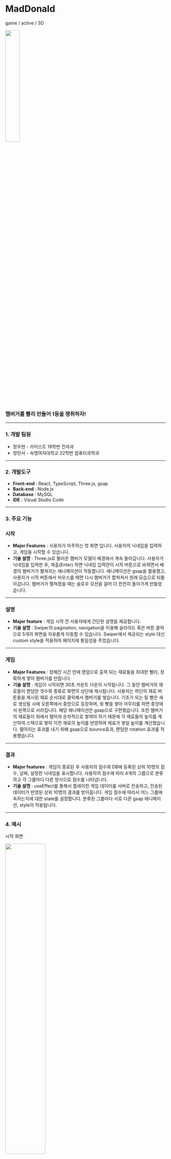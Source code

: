 # MadDonald

game / active / 3D

<img src="https://github.com/udong1/MadcampWeek4/assets/104704651/cab520c6-c6ca-4825-82b5-b097b7f49170" width="30%"/>

### 햄버거를 빨리 만들어 1등을 쟁취하자!

---

### 1. 개발 팀원

- 정우현 - 카이스트 19학번 전자과
- 정민서 - 숙명여자대학교 22학번 컴퓨터과학과

---

### 2. 개발도구

- **Front-end** : React, TypeScript, Three.js, gsap
- **Back-end** : Node.js
- **Database** : MySQL
- **IDE** : Visual Studio Code

---

### 3. 주요 기능

### 시작

- **Major Features** : 사용자가 마주하는 첫 화면 입니다. 사용자의 닉네임을 입력하고, 게임을 시작할 수 있습니다.
- **기술 설명** : Three.js로 불러온 햄버거 모델이 배경에서 계속 돌아갑니다. 사용자가 닉네임을 입력한 후, 제출(Enter) 하면 닉네임 입력란이 시작 버튼으로 바뀌면서 배경의 햄버거가 펼쳐지는 애니메이션이 작동합니다. 애니메이션은 gsap을 활용했고, 사용자가 시작 버튼에서 마우스를 떼면 다시 햄버거가 합쳐져서 원래 모습으로 되돌아갑니다. 햄버거가 펼쳐졌을 때는 슬로우 모션을 걸어 더 천천히 돌아가게 만들었습니다.

---

### 설명

- **Major feature** : 게임 시작 전 사용자에게 간단한 설명을 제공합니다.
- **기술 설명** : Swiper의 pagination, navigation을 이용해 슬라이드 혹은 버튼 클릭으로 5개의 화면을 자유롭게 이동할 수 있습니다. Swiper에서 제공되는 style 대신 custom style을 적용하여 페이지에 통일성을 주었습니다.

---

### 게임

- **Major Features** : 정해진 시간 안에 랜덤으로 출력 되는 재료들을 최대한 빨리, 정확하게 쌓아 햄버거를 만듭니다.
- **기술 설명** : 게임이 시작되면 30초 카운트 다운이 시작됩니다. 그 동안 햄버거의 재료들이 랜덤한 갯수와 종류로 화면의 상단에 제시됩니다. 사용자는 하단의 재료 버튼들을 제시된 재료 순서대로 클릭해서 햄버거를 쌓습니다. 기초가 되는 밑 빵은 새로 생성될 시에 오른쪽에서 중앙으로 등장하며, 윗 빵을 쌓아 마무리를 하면 중앙에서 왼쪽으로 사라집니다. 해당 애니메이션은 gsap으로 구현했습니다. 또한 햄버거의 재료들이 위에서 떨어져 순차적으로 쌓여야 하기 때문에 각 재료들의 높이를 계산하여 스택으로 쌓아 이전 재료의 높이를 반영하여 재료가 쌓일 높이를 계산했습니다. 떨어지는 효과를 내기 위해 gsap으로 bounce효과, 랜덤한 rotation 효과를 적용했습니다.

---

### 결과

- **Major features** : 게임이 종료된 후 사용자의 점수와 DB에 등록된 상위 10명의 점수, 날짜, 설정한 닉네임을 표시합니다. 사용자의 점수에 따라 4개의 그룹으로 분류하고 각 그룹마다 다른 방식으로 점수를 나타냅니다.
- **기술 설명** : useEffect를 통해서 플레이한 게임 데이터를 서버로 전송하고, 전송된 데이터가 반영된 상위 10명의 결과를 받아옵니다. 게임 점수에 따라서 어느 그룹에 속하는지에 대한 state를 설정합니다. 분류된 그룹마다 서로 다른 gsap 애니메이션, style이 적용됩니다.

---

### 4. 예시

시작 화면

<img src="https://github.com/udong1/MadcampWeek4/assets/104704651/6f7969df-134b-4c91-ac88-100ed3f9566c" width="50%"/>
<img src="https://github.com/udong1/MadcampWeek4/assets/104704651/c55a39b0-ca04-4312-9256-3ccb0da44e8a" width="50%"/>
<img src="https://github.com/udong1/MadcampWeek4/assets/104704651/d722bafe-4909-4c58-a039-40b9cae78530" width="50%"/>



설명 화면

<img src="https://github.com/udong1/MadcampWeek4/assets/104704651/80d2eb55-af5e-4a9d-a6f7-f97deb0559ce" width="50%"/>
<img src="hhttps://github.com/udong1/MadcampWeek4/assets/104704651/c59ee85f-08df-4e5e-aab7-22eb49263b38" width="50%"/>
<img src="https://github.com/udong1/MadcampWeek4/assets/104704651/4b6e7367-ac69-4cec-a63c-d9c23cbcb255" width="50%"/>


게임 화면

<img src="https://github.com/udong1/MadcampWeek4/assets/104704651/f52e6c55-d6cf-4acd-be7e-c6c2157cb3e6" width="50%"/>
<img src="https://github.com/udong1/MadcampWeek4/assets/104704651/6c1442ad-3c10-4499-88f7-66ddbd453f59" width="50%"/>
<img src="https://github.com/udong1/MadcampWeek4/assets/104704651/804fbf45-2988-44aa-aa3b-6f2493c4c443" width="50%"/>



결과 화면

<img src="https://github.com/udong1/MadcampWeek4/assets/104704651/5021df59-fc02-4869-9caa-6f160e56e289" width="50%"/>
<img src="https://github.com/udong1/MadcampWeek4/assets/104704651/12fb8576-2b97-4c36-9d2c-b0f8202c0932" width="50%"/>
<img src="https://github.com/udong1/MadcampWeek4/assets/104704651/b9058c7c-f283-441f-8eb9-c32a1a1a5e4d" width="50%"/>
<img src="https://github.com/udong1/MadcampWeek4/assets/104704651/20646ea8-ab33-4b61-8545-aa4d9bcd35c4" width="50%"/>
